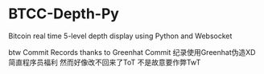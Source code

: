 # BTCC-Depth-Py
Bitcoin real time 5-level depth display using Python and Websocket

btw Commit Records thanks to Greenhat
Commit 纪录使用Greenhat伪造XD 简直程序员福利
然而好像改不回来了ToT
不是故意要作弊TwT
